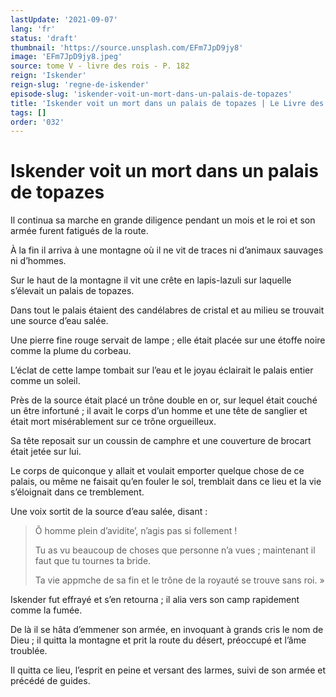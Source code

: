 ```yaml
---
lastUpdate: '2021-09-07'
lang: 'fr'
status: 'draft'
thumbnail: 'https://source.unsplash.com/EFm7JpD9jy8'
image: 'EFm7JpD9jy8.jpeg'
source: tome V - livre des rois - P. 182
reign: 'Iskender'
reign-slug: 'regne-de-iskender'
episode-slug: 'iskender-voit-un-mort-dans-un-palais-de-topazes'
title: 'Iskender voit un mort dans un palais de topazes | Le Livre des Rois | Shâhnâmeh'
tags: []
order: '032'
---
```


<!-- LTeX: language=fr -->

# Iskender voit un mort dans un palais de topazes

Il continua sa marche en grande diligence pendant un mois et le roi et son armée furent fatigués de la route.

À la fin il arriva à une montagne où il ne vit de traces ni d’animaux sauvages ni d’hommes.

Sur le haut de la montagne il vit une crête en lapis-lazuli sur laquelle s’élevait un palais de topazes.

Dans tout le palais étaient des candélabres de cristal et au milieu se trouvait une source d’eau salée.

Une pierre fine rouge servait de lampe ; elle était placée sur une étoffe noire comme la plume du corbeau.

L’éclat de cette lampe tombait sur l’eau et le joyau éclairait le palais entier comme un soleil.

Près de la source était placé un trône double en or, sur lequel était couché un être infortuné ; il avait le corps d’un homme et une tête de sanglier et était mort misérablement sur ce trône orgueilleux.

Sa tête reposait sur un coussin de camphre et une couverture de brocart était jetée sur lui.

Le corps de quiconque y allait et voulait emporter quelque chose de ce palais, ou même ne faisait qu’en fouler le sol, tremblait dans ce lieu et la vie s’éloignait dans ce tremblement.

Une voix sortit de la source d’eau salée, disant :

> Ô homme plein d’avidite’, n’agis pas si follement !
>
> Tu as vu beaucoup de choses que personne n’a vues ; maintenant il faut que tu tournes ta bride.
>
> Ta vie appmche de sa fin et le trône de la royauté se trouve sans roi. »

Iskender fut effrayé et s’en retourna ; il alia vers son camp rapidement comme la fumée.

De là il se hâta d’emmener son armée, en invoquant à grands cris le nom de Dieu ; il quitta la montagne et prit la route du désert, préoccupé et l’âme troublée.

Il quitta ce lieu, l’esprit en peine et versant des larmes, suivi de son armée et précédé de guides.
